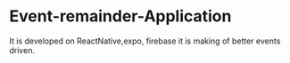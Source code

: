 # Event-remainder-Application
It  is developed on ReactNative,expo, firebase it is making of better  events  driven.
